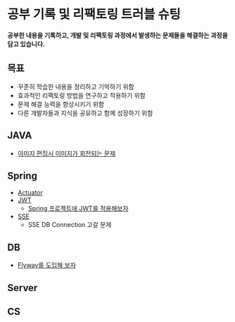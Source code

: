 # 공부 기록 및 리팩토링 트러블 슈팅

**공부한 내용을 기록하고, 개발 및 리팩토링 과정에서 발생하는 문제들을 해결하는 과정을 담고 있습니다.**

## 목표

* 꾸준히 학습한 내용을 정리하고 기억하기 위함
* 효과적인 리팩토링 방법을 연구하고 적용하기 위함
* 문제 해결 능력을 향상시키기 위함
* 다른 개발자들과 지식을 공유하고 함께 성장하기 위함

## JAVA
* [이미지 편집시 이미지가 회전되는 문제](https://github.com/seonhyeokjun/seonhyeokjun/blob/main/java/%EC%9D%B4%EB%AF%B8%EC%A7%80%20%ED%8E%B8%EC%A7%91%EC%8B%9C%20%EC%9D%B4%EB%AF%B8%EC%A7%80%EA%B0%80%20%ED%9A%8C%EC%A0%84%EB%90%98%EB%8A%94%20%EB%AC%B8%EC%A0%9C.md)

## Spring
* [Actuator](https://github.com/seonhyeokjun/actuator)
* [JWT](https://github.com/seonhyeokjun/seonhyeokjun/blob/main/Spring/JWT.md)
  * [Spring 프로젝트에 JWT를 적용해보자](https://github.com/seonhyeokjun/jwt-tutorial)
* [SSE](https://github.com/seonhyeokjun/seonhyeokjun/blob/main/Spring/SSE.md)
  * SSE DB Connection 고갈 문제

## DB
* [Flyway를 도입해 보자](https://github.com/seonhyeokjun/seonhyeokjun/blob/main/DB/Flyway.md)

## Server

## CS

